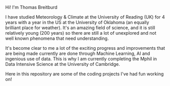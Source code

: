 Hi! I'm Thomas Breitburd

I have studied Meteorology & Climate at the University of Reading (UK) for 4 years with a year in the US at the University of Oklahoma (an equally brilliant place for weather). It's an amazing field of science, and it is still relatively young (200 years) so there are still a lot of unexplored and not well known phenomena that need understanding.

It's become clear to me a lot of the exciting progress and improvements that are being made currently are done through Machine Learning, AI and ingenious use of data. This is why I am currently completing the Mphil in Data Intensive Science at the University of Cambridge.

Here in this repository are some of the coding projects I've had fun working on!

